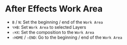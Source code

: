 # After Effects Work Area

- `B` / `N`: Set the beginning / end of the `Work Area`
- `⌥⌘B`: Set `Work Area` to selected Layers
- `⇧⌘X`: Set the composition to the `Work Area`
- `⇧HOME` / `⇧END`: Go to the beginning / end of the `Work Area`
